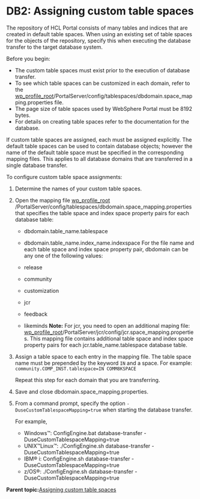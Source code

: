 # DB2: Assigning custom table spaces

The repository of HCL Portal consists of many tables and indices that are created in default table spaces. When using an existing set of table spaces for the objects of the repository, specify this when executing the database transfer to the target database system.

Before you begin:

-   The custom table spaces must exist prior to the execution of database transfer.
-   To see which table spaces can be customized in each domain, refer to the [wp\_profile\_root](../reference/wpsdirstr.md#wp_profile_root)/PortalServer/config/tablespaces/dbdomain.space\_mapping.properties file.
-   The page size of table spaces used by WebSphere Portal must be 8192 bytes.
-   For details on creating table spaces refer to the documentation for the database.

If custom table spaces are assigned, each must be assigned explicitly. The default table spaces can be used to contain database objects; however the name of the default table space must be specified in the corresponding mapping files. This applies to all database domains that are transferred in a single database transfer.

To configure custom table space assignments:

1.  Determine the names of your custom table spaces.

2.  Open the mapping file [wp\_profile\_root](../reference/wpsdirstr.md#wp_profile_root) /PortalServer/config/tablespaces/dbdomain.space\_mapping.properties that specifies the table space and index space property pairs for each database table:

    -   dbdomain.table\_name.tablespace
    -   dbdomain.table\_name.index\_name.indexspace
    For the file name and each table space and index space property pair, dbdomain can be any one of the following values:

    -   release
    -   community
    -   customization
    -   jcr
    -   feedback
    -   likeminds
    **Note:** For jcr, you need to open an additional maping file: [wp\_profile\_root](../reference/wpsdirstr.md#wp_profile_root)/PortalServer/jcr/config/jcr.space\_mapping.properties. This mapping file contains additional table space and index space property pairs for each jcr.table\_name.tablespace database table.

3.  Assign a table space to each entry in the mapping file. The table space name must be prepended by the keyword `IN` and a space. For example: `community.COMP_INST.tablespace=IN COMM8KSPACE`

    Repeat this step for each domain that you are transferring.

4.  Save and close dbdomain.space\_mapping.properties.

5.  From a command prompt, specify the option `-DuseCustomTablespaceMapping=true` when starting the database transfer.

    For example,

    -   Windows™: ConfigEngine.bat database-transfer -DuseCustomTablespaceMapping=true
    -   UNIX™Linux™: ./ConfigEngine.sh database-transfer -DuseCustomTablespaceMapping=true
    -   IBM® i: ConfigEngine.sh database-transfer -DuseCustomTablespaceMapping=true
    -   z/OS®: ./ConfigEngine.sh database-transfer -DuseCustomTablespaceMapping=true

**Parent topic:**[Assigning custom table spaces](../config/custom_table_spaces.md)

